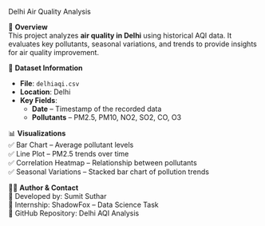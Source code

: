 Delhi Air Quality Analysis  

📌 **Overview**  
This project analyzes **air quality in Delhi** using historical AQI data. It evaluates key pollutants, seasonal variations, and trends to provide insights for air quality improvement.  

📂 **Dataset Information**  
- **File**: `delhiaqi.csv`  
- **Location**: Delhi  
- **Key Fields**:  
  - **Date** – Timestamp of the recorded data  
  - **Pollutants** – PM2.5, PM10, NO2, SO2, CO, O3  

📊 **Visualizations**  
✅ Bar Chart – Average pollutant levels  
✅ Line Plot – PM2.5 trends over time  
✅ Correlation Heatmap – Relationship between pollutants  
✅ Seasonal Variations – Stacked bar chart of pollution trends  

👨‍💻 **Author & Contact**  
📌 Developed by: Sumit Suthar  
📌 Internship: ShadowFox – Data Science Task  
📌 GitHub Repository: Delhi AQI Analysis  
